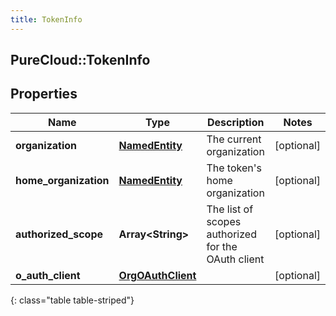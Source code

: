 ```yaml
---
title: TokenInfo
---
```

## PureCloud::TokenInfo

## Properties

|Name | Type | Description | Notes|
|------------ | ------------- | ------------- | -------------|
| **organization** | [**NamedEntity**](NamedEntity.html) | The current organization | [optional] |
| **home_organization** | [**NamedEntity**](NamedEntity.html) | The token&#39;s home organization | [optional] |
| **authorized_scope** | **Array&lt;String&gt;** | The list of scopes authorized for the OAuth client | [optional] |
| **o_auth_client** | [**OrgOAuthClient**](OrgOAuthClient.html) |  | [optional] |
{: class="table table-striped"}


